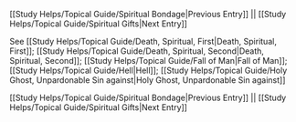 [[Study Helps/Topical Guide/Spiritual Bondage|Previous Entry]]  ||  [[Study Helps/Topical Guide/Spiritual Gifts|Next Entry]]

 See [[Study Helps/Topical Guide/Death, Spiritual, First|Death, Spiritual, First]]; [[Study Helps/Topical Guide/Death, Spiritual, Second|Death, Spiritual, Second]]; [[Study Helps/Topical Guide/Fall of Man|Fall of Man]]; [[Study Helps/Topical Guide/Hell|Hell]]; [[Study Helps/Topical Guide/Holy Ghost, Unpardonable Sin against|Holy Ghost, Unpardonable Sin against]]

[[Study Helps/Topical Guide/Spiritual Bondage|Previous Entry]]  ||  [[Study Helps/Topical Guide/Spiritual Gifts|Next Entry]]